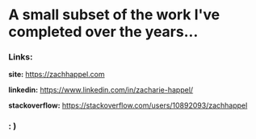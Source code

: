 A small subset of the work I've completed over the years...
===============
### Links: 
**site:** https://zachhappel.com

**linkedin:** https://www.linkedin.com/in/zacharie-happel/

**stackoverflow:** https://stackoverflow.com/users/10892093/zachhappel


### : ) 

<!---
ZachHappel/ZachHappel is a ✨ special ✨ repository because its `README.md` (this file) appears on your GitHub profile.
You can click the Preview link to take a look at your changes.
--->
